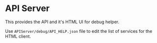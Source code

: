 # API Server
This provides the API and it's HTML UI for debug helper.

Use `APIServer/debug/API_HELP.json` file to edit the list of services for the HTML client.

 

